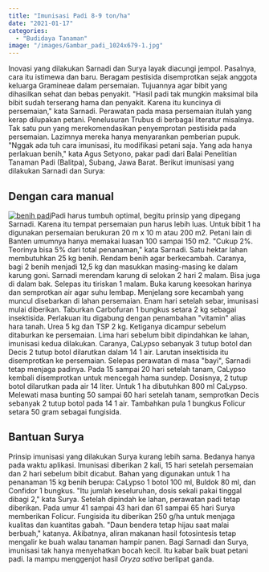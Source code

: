 ```yaml
---
title: "Imunisasi Padi 8-9 ton/ha"
date: "2021-01-17"
categories: 
  - "Budidaya Tanaman"
image: "/images/Gambar_padi_1024x679-1.jpg"
---
```


Inovasi yang dilakukan Sarnadi dan Surya layak diacungi jempol. Pasalnya, cara itu istimewa dan baru. Beragam pestisida disemprotkan sejak anggota keluarga Gramineae dalam persemaian. Tujuannya agar bibit yang dihasilkan sehat dan bebas penyakit. "Hasil padi tak mungkin maksimal bila bibit sudah terserang hama dan penyakit. Karena itu kuncinya di persemaian," kata Sarnadi. Perawatan pada masa persemaian itulah yang kerap dilupakan petani. Penelusuran Trubus di berbagai literatur misalnya. Tak satu pun yang merekomendasikan penyemprotan pestisida pada persemaian. Lazimnya mereka hanya menyarankan pemberian pupuk. "Nggak ada tuh cara imunisasi, itu modifikasi petani saja. Yang ada hanya perlakuan benih," kata Agus Setyono, pakar padi dari Balai Penelitian Tanaman Padi (Balitpa), Subang, Jawa Barat. Berikut imunisasi yang dilakukan Sarnadi dan Surya:

## Dengan cara manual

[![benih padi](/images/Gambar_padi1_463x768.jpg)](http://localhost/mitra/wp-content/uploads/2021/01/Gambar_padi1_463x768.jpg)Padi harus tumbuh optimal, begitu prinsip yang dipegang Sarnadi. Karena itu tempat persemaian pun harus lebih luas. Untuk bibit 1 ha digunakan persemaian berukuran 20 m x 10 m atau 200 m2. Petani lain di Banten umumnya hanya memakai luasan 100 sampai 150 m2. "Cukup 2%. Teorinya bisa 5% dari total penanaman," kata Sarnadi. Satu hektar lahan membutuhkan 25 kg benih. Rendam benih agar berkecambah. Caranya, bagi 2 benih menjadi 12,5 kg dan masukkan masing-masing ke dalam karung goni. Sarnadi merendam karung di selokan 2 hari 2 malam. Bisa juga di dalam bak. Selepas itu tiriskan 1 malam. Buka karung keesokan harinya dan semprotkan air agar suhu lembap. Menjelang sore kecambah yang muncul disebarkan di lahan persemaian. Enam hari setelah sebar, imunisasi mulai diberikan. Taburkan Carbofuran 1 bungkus setara 2 kg sebagai insektisida. Perlakuan itu digabung dengan penambahan "vitamin" alias hara tanah. Urea 5 kg dan TSP 2 kg. Ketiganya dicampur sebelum ditaburkan ke persemaian. Lima hari sebelum bibit dipindahkan ke lahan, imunisasi kedua dilakukan. Caranya, CaLypso sebanyak 3 tutup botol dan Decis 2 tutup botol dilarutkan dalam 14 1 air. Larutan insektisida itu disemprotkan ke persemaian. Selepas perawatan di masa "bayi", Sarnadi tetap menjaga padinya. Pada 15 sampai 20 hari setelah tanam, CaLypso kembali disemprotkan untuk mencegah hama sundep. Dosisnya, 2 tutup botol dilarutkan pada air 14 liter. Untuk 1 ha dibutuhkan 800 ml CaLypso. Melewati masa bunting 50 sampai 60 hari setelah tanam, semprotkan Decis sebanyak 2 tutup botol pada 14 1 air. Tambahkan pula 1 bungkus Folicur setara 50 gram sebagai fungisida.

## Bantuan Surya

Prinsip imunisasi yang dilakukan Surya kurang lebih sama. Bedanya hanya pada waktu aplikasi. Imunisasi diberikan 2 kali, 15 hari setelah persemaian dan 2 hari sebelum bibit dicabut. Bahan yang digunakan untuk 1 ha penanaman 15 kg benih berupa: CaLypso 1 botol 100 ml, Buldok 80 ml, dan Confidor 1 bungkus. "Itu jumlah keseluruhan, dosis sekali pakai tinggal dibagi 2," kata Surya. Setelah dipindah ke lahan, perawatan padi tetap diberikan. Pada umur 41 sampai 43 hari dan 61 sampai 65 hari Surya memberikan Folicur. Fungisida itu diberikan 250 g/ha untuk menjaga kualitas dan kuantitas gabah. "Daun bendera tetap hijau saat malai berbuah," katanya. Akibatnya, aliran makanan hasil fotosintesis tetap mengalir ke buah walau tanaman hampir panen. Bagi Sarnadi dan Surya, imunisasi tak hanya menyehatkan bocah kecil. Itu kabar baik buat petani padi. Ia mampu menggenjot hasil _Oryza sativa_ berlipat ganda.
